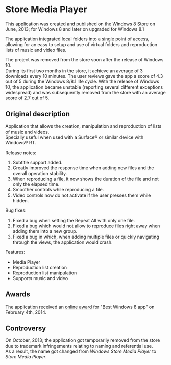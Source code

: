 # Store Media Player
This application was created and published on the Windows 8 Store on June, 2013; for Windows 8 and later on upgraded for Windows 8.1

The application integrated local folders into a single point of access, allowing for an easy to setup and use of virtual folders and reproduction lists of music and video files.

The project was removed from the store soon after the release of Windows 10.  
During its first two months in the store, it achieve an average of 3 downloads every 10 minutes.
The user reviews gave the app a score of 4.3 out of 5 during the Windows 8/8.1 life cycle. With the release of Windows 10, the application became unstable (reporting several different exceptions widespread) and was subsequently removed from the store with an average score of 2.7 out of 5.


## Original description
Application that allows the creation, manipulation and reproduction of lists of music and videos.  
Specially useful when used with a Surface® or similar device with Windows® RT.

Release notes:
1. Subtitle support added.
2. Greatly improved the response time when adding new files and the overall operation stability.
2. When reproducing a file, it now shows the duration of the file and not only the elapsed time.
3. Smoother controls while reproducing a file.
4. Video controls now do not activate if the user presses them while hidden.

Bug fixes:
1. Fixed a bug when setting the Repeat All with only one file.
2. Fixed a bug which would not allow to reproduce files right away when adding them into a new group.
3. Fixed a bug in which, when adding multiple files or quickly navigating through the views, the application would crash.

Features:
- Media Player
- Reproduction list creation
- Reproduction list manipulation
- Supports music and video


## Awards
The application received an [online award](https://bestwindows8apps.net/app/store-media-player/) for "Best Windows 8 app" on February 4th, 2014.


## Controversy
On October, 2013; the application got temporarily removed from the store due to trademark infringements relating to naming and referential use.  
As a result, the name got changed from *Windows Store Media Player* to *Store Media Player*.